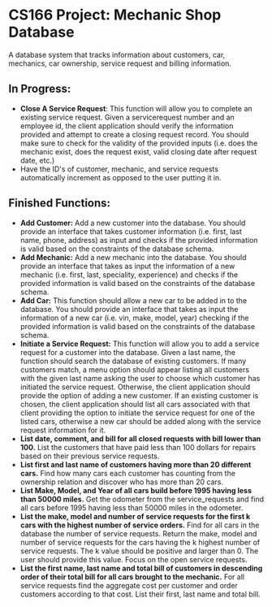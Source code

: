 # CS166 Project: Mechanic Shop Database
A database system that tracks information about customers, car, mechanics, car ownership, service request and billing information.

## In Progress:
 + **Close A Service Request**: This function will allow you to complete an existing service request. Given a servicerequest number and an employee id, the client application should verify the information provided and attempt to create a closing request record. You should make sure to check for the validity of the provided inputs (i.e. does the mechanic exist, does the request exist, valid closing date after request date, etc.)
 + Have the ID's of customer, mechanic, and service requests automatically increment as opposed to the user putting it in.

## Finished Functions:
 + **Add Customer:** Add a new customer into the database. You should provide an interface that takes customer information (i.e. first, last name, phone, address) as input and checks if the provided information is valid based on the constraints of the database schema.
 + **Add Mechanic:** Add a new mechanic into the database. You should provide an interface that takes as input the information of a new mechanic (i.e. first, last, speciality, experience) and checks if the provided information is valid based on the constraints of the database schema.
 + **Add Car:** This function should allow a new car to be added in to the database. You should provide an interface that takes as input the information of a new car (i.e. vin, make, model, year) checking if the provided information is valid based on the constraints of the database schema.
 + **Initiate a Service Request:** This function will allow you to add a service request for a customer into the database. Given a last name, the function should search the database of existing customers. If many customers match, a menu option should appear listing all customers with the given last name asking the user to choose which customer has initiated the service request. Otherwise, the client application should provide the option of adding a new customer. If an existing customer is chosen, the client application should list all cars associated with that client providing the option to initiate the service request for one of the listed cars, otherwise a new car should be added along with the service request information for it. 
 + **List date, comment, and bill for all closed requests with bill lower than 100.** List the customers that have paid less than 100 dollars for repairs based on their previous service requests. 
 + **List first and last name of customers having more than 20 different cars.** 
Find how many cars each customer has counting from the ownership relation and discover who has more than 20 cars. 
 + **List Make, Model, and Year of all cars build before 1995 having less than 50000 miles.** Get the odometer from the service_requests and find all cars before 1995 having less than 50000 miles in the odometer. 
 + **List the make, model and number of service requests for the first k cars with the highest number of service orders.** Find for all cars in the database the number of service requests. Return the make,
model and number of service requests for the cars having the k highest number of
service requests. The k value should be positive and larger than 0. The user should
provide this value. Focus on the open service requests.
 + **List the first name, last name and total bill of customers in descending order of their total bill for all cars brought to the mechanic.** For all service requests find the aggregate cost per customer and order customers according to that cost. List their first, last name and total bill.
